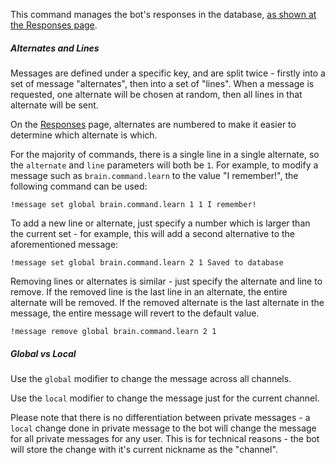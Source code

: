 This command manages the bot's responses in the database, [as shown at the Responses page](/responses).

##### Alternates and Lines

Messages are defined under a specific key, and are split twice - firstly into a set of message "alternates", then into a set of "lines". 
When a message is requested, one alternate will be chosen at random, then all lines in that alternate will be sent.

On the [Responses](/responses) page, alternates are numbered to make it easier to determine which alternate is which.

For the majority of commands, there is a single line in a single alternate, so the `alternate` and `line` parameters will both be `1`. For example, to modify a message such as `brain.command.learn` to the value "I remember!", the following command can be used:
```
!message set global brain.command.learn 1 1 I remember!
```

To add a new line or alternate, just specify a number which is larger than the current set - for example, this will add a second alternative to the aforementioned message:
```
!message set global brain.command.learn 2 1 Saved to database
```

Removing lines or alternates is similar - just specify the alternate and line to remove. If the removed line is the last line in an alternate, the entire alternate will be removed. If the removed alternate is the last alternate in the message, the entire message will revert to the default value.
```
!message remove global brain.command.learn 2 1
```

##### Global vs Local

Use the `global` modifier to change the message across all channels. 

Use the `local` modifier to change the message just for the current channel.

Please note that there is no differentiation between private messages - a `local` change done in private message to the bot will change the message for all private messages for any user. This is for technical reasons - the bot will store the change with it's current nickname as the "channel".
